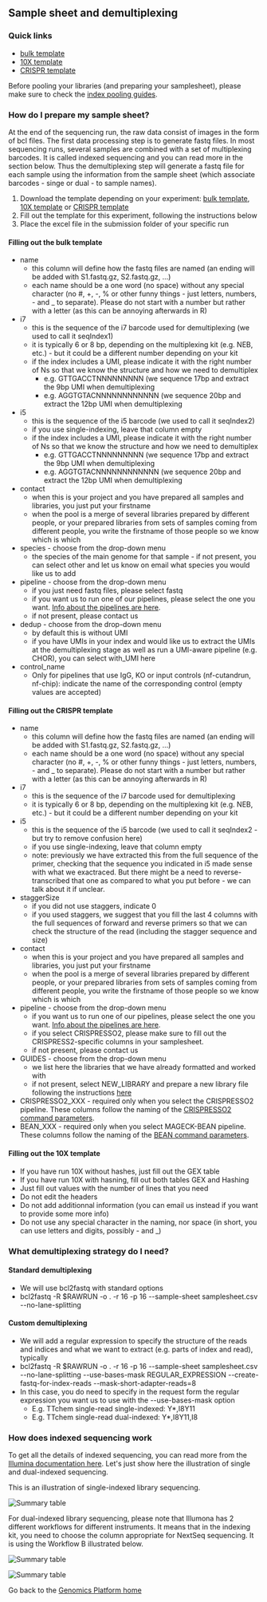 ## Sample sheet and demultiplexing

### Quick links
* [bulk template](https://sundgenomics.github.io/templates/samples-bulk.xlsx)  
* [10X template](https://sundgenomics.github.io/templates/samples-10X.xlsx)
* [CRISPR template](https://sundgenomics.github.io/templates/samples-CRISPR.xlsx)  


Before pooling your libraries (and preparing your samplesheet), please make sure to check the [index pooling guides](/indexpooling/).

### How do I prepare my sample sheet?
At the end of the sequencing run, the raw data consist of images in the form of bcl files. The first data processing step is to generate fastq files.
In most sequencing runs, several samples are combined with a set of multiplexing barcodes. It is called indexed sequencing and you can read more in the section below. Thus the demultiplexing step will generate a fastq file for each sample using the information from the sample sheet (which associate barcodes - singe or dual - to sample names).

1. Download the template depending on your experiment: [bulk template](https://sundgenomics.github.io/templates/samples-bulk.xlsx), [10X template](https://sundgenomics.github.io/templates/samples-10X.xlsx) or [CRISPR template](https://sundgenomics.github.io/templates/samples-CRISPR.xlsx)
2. Fill out the template for this experiment, following the instructions below
3. Place the excel file in the submission folder of your specific run

#### Filling out the bulk template
* name
  * this column will define how the fastq files are named (an ending will be added with S1.fastq.gz, S2.fastq.gz, ...)
  * each name should be a one word (no space) without any special character (no #, +, -, % or other funny things - just letters, numbers, - and _ to separate). Please do not start with a number but rather with a letter (as this can be annoying afterwards in R)	
* i7
  * this is the sequence of the i7 barcode used for demultiplexing (we used to call it seqIndex1)
  * it is typically 6 or 8 bp, depending on the multiplexing kit (e.g. NEB, etc.) - but it could be a different number depending on your kit
  * if the index includes a UMI, please indicate it with the right number of Ns so that we know the structure and how we need to demultiplex
    * e.g. GTTGACCTNNNNNNNNN (we sequence 17bp and extract the 9bp UMI when demultiplexing
    * e.g. AGGTGTACNNNNNNNNNNNN (we sequence 20bp and extract the 12bp UMI when demultiplexing
* i5
  * this is the sequence of the i5 barcode (we used to call it seqIndex2)
  * if you use single-indexing, leave that column empty
  * if the index includes a UMI, please indicate it with the right number of Ns so that we know the structure and how we need to demultiplex
    * e.g. GTTGACCTNNNNNNNNN (we sequence 17bp and extract the 9bp UMI when demultiplexing
    * e.g. AGGTGTACNNNNNNNNNNNN (we sequence 20bp and extract the 12bp UMI when demultiplexing
* contact
  * when this is your project and you have prepared all samples and libraries, you just put your firstname
  * when the pool is a merge of several libraries prepared by different people, or your prepared libraries from sets of samples coming from different people, you write the firstname of those people so we know which is which
* species - choose from the drop-down menu
  * the species of the main genome for that sample - if not present, you can select other and let us know on email what species you would like us to add
* pipeline - choose from the drop-down menu
  * if you just need fastq files, please select fastq
  * if you want us to run one of our pipelines, please select the one you want. [Info about the pipelines are here](pipeline_overview.md).
  * if not present, please contact us
* dedup - choose from the drop-down menu
  * by default this is without UMI
  * if you have UMIs in your index and would like us to extract the UMIs at the demultiplexing stage as well as run a UMI-aware pipeline (e.g. CHOR), you can select with_UMI here
* control_name
  * Only for pipelines that use IgG, KO or input controls (nf-cutandrun, nf-chip): indicate the name of the corresponding control (empty values are accepted) 

#### Filling out the CRISPR template
* name
  * this column will define how the fastq files are named (an ending will be added with S1.fastq.gz, S2.fastq.gz, ...)
  * each name should be a one word (no space) without any special character (no #, +, -, % or other funny things - just letters, numbers, - and _ to separate). Please do not start with a number but rather with a letter (as this can be annoying afterwards in R)	
* i7
  * this is the sequence of the i7 barcode used for demultiplexing
  * it is typically 6 or 8 bp, depending on the multiplexing kit (e.g. NEB, etc.) - but it could be a different number depending on your kit
* i5
  * this is the sequence of the i5 barcode (we used to call it seqIndex2 - but try to remove confusion here)
  * if you use single-indexing, leave that column empty
  * note: previously we have extracted this from the full sequence of the primer, checking that the sequence you indicated in i5 made sense with what we exactraced. But there might be a need to reverse-transcribed that one as compared to what you put before - we can talk about it if unclear. 
* staggerSize
  * if you did not use staggers, indicate 0
  * if you used staggers, we suggest that you fill the last 4 columns with the full sequences of forward and reverse primers so that we can check the structure of the read (including the stagger sequence and size)
* contact
  * when this is your project and you have prepared all samples and libraries, you just put your firstname
  * when the pool is a merge of several libraries prepared by different people, or your prepared libraries from sets of samples coming from different people, you write the firstname of those people so we know which is which
* pipeline - choose from the drop-down menu
  * if you want us to run one of our pipelines, please select the one you want. [Info about the pipelines are here](pipeline_overview.md).
  * if you select CRISPRESSO2, please make sure to fill out the CRISPRESS2-specific columns in your samplesheet.
  * if not present, please contact us
* GUIDES - choose from the drop-down menu
  * we list here the libraries that we have already formatted and worked with
  * if not present, select NEW_LIBRARY and prepare a new library file following the instructions [here](crispr.md)
* CRISPRESSO2_XXX - required only when you select the CRISPRESSO2 pipeline. These columns follow the naming of the [CRISPRESSO2 command parameters](http://crispresso.pinellolab.org/submission).
* BEAN_XXX - required only when you select MAGECK-BEAN pipeline. These columns follow the naming of the [BEAN command parameters](https://github.com/pinellolab/crispr-bean).


#### Filling out the 10X template
  * If you have run 10X without hashes, just fill out the GEX table
  * If you have run 10X with hasning, fill out both tables GEX and Hashing
  * Just fill out values with the number of lines that you need
  * Do not edit the headers
  * Do not add additionnal information (you can email us instead if you want to provide some more info)
  * Do not use any special character in the naming, nor space (in short, you can use letters and digits, possibly - and _)


### What demultiplexing strategy do I need?

#### Standard demultiplexing
  * We will use bcl2fastq with standard options
  * bcl2fastq -R $RAWRUN -o . -r 16 -p 16 --sample-sheet samplesheet.csv --no-lane-splitting

#### Custom demultiplexing
  * We will add a regular expression to specify the structure of the reads and indices and what we want to extract (e.g. parts of index and read), typically
  * bcl2fastq -R $RAWRUN -o . -r 16 -p 16 --sample-sheet samplesheet.csv --no-lane-splitting --use-bases-mask REGULAR_EXPRESSION --create-fastq-for-index-reads --mask-short-adapter-reads=8
  * In this case, you do need to specify in the request form the regular expression you want us to use with the --use-bases-mask option
    * E.g. TTchem single-read single-indexed: Y*,I8Y11
    * E.g. TTchem single-read dual-indexed: Y*,I8Y11,I8

### How does indexed sequencing work

To get all the details of indexed sequencing, you can read more from the [Illumina documentation here](https://dnatech.genomecenter.ucdavis.edu/wp-content/uploads/2019/02/indexed-sequencing-overview-guide-15057455-04-Illumina-pages1to8.pdf). Let's just show here the illustration of single and dual-indexed sequencing.

This is an illustration of single-indexed library sequencing.

![Summary table](./images/single-indexed.png)

For dual-indexed library sequencing, please note that Illumona has 2 different workflows for different instruments. It means that in the indexing kit, you need to choose the column appropriate for NextSeq sequencing. It is using the Workflow B illustrated below.

![Summary table](./images/dual-indexed.png)

![Summary table](./images/workflow-B.png)
 
Go back to the [Genomics Platform home](https://sundgenomics.github.io)
